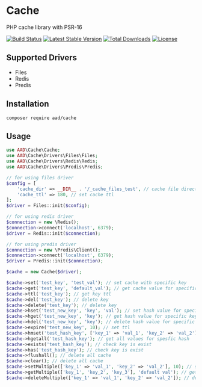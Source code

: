# Cache
PHP cache library with PSR-16

[![Build Status](https://travis-ci.com/AdemAliDurmus/cache.svg?branch=master)](https://travis-ci.com/AdemAliDurmus/cache)
[![Latest Stable Version](https://poser.pugx.org/aad/cache/v/stable)](https://packagist.org/packages/aad/cache)
[![Total Downloads](https://poser.pugx.org/aad/cache/downloads)](https://packagist.org/packages/aad/cache)
[![License](https://poser.pugx.org/aad/cache/license)](https://packagist.org/packages/aad/cache)

## Supported Drivers
- Files
- Redis
- Predis

## Installation
```
composer require aad/cache
```

## Usage
```php
use AAD\Cache\Cache;
use AAD\Cache\Drivers\Files\Files;
use AAD\Cache\Drivers\Redis\Redis;
use AAD\Cache\Drivers\Predis\Predis;

// for using files driver
$config = [
    'cache_dir' => __DIR__ . '/_cache_files_test', // cache file directory
    'cache_ttl' => 180, // set cache ttl
];
$driver = Files::init($config);

// for using redis driver
$connection = new \Redis();
$connection->connect('localhost', 6379);
$driver = Redis::init($connection);

// for using predis driver
$connection = new \Predis\Client();
$connection->connect('localhost', 6379);
$driver = Predis::init($connection);

$cache = new Cache($driver);

$cache->set('test_key', 'test_val'); // set cache with specific key
$cache->get('test_key', 'default_val'); // get cache value for specific key, if the key does not exist, you can return a default value
$cache->ttl('test_key'); // get key ttl
$cache->del('test_key'); // delete key
$cache->delete('test_key'); // delete key
$cache->hset('test_new_key', 'key', 'val'); // set hash value for specific key
$cache->hget('test_new_key', 'key'); // get hash value for specific key
$cache->hdel('test_new_key', 'key'); // delete hash value for specific key
$cache->expire('test_new_key', 10); // set ttl
$cache->hmset('test_hash_key', ['key_1' => 'val_1', 'key_2' => 'val_2']); // set cache for spesfic hash with key value pairs
$cache->hgetall('test_hash_key'); // get all values for spesfic hash
$cache->exists('test_hash_key'); // check key is exist
$cache->has('test_hash_key'); // check key is exist
$cache->flushall(); // delete all cache
$cache->clear(); // delete all cache
$cache->setMultiple(['key_1' => 'val_1', 'key_2' => 'val_2'], 10); // set cache for multiple key value pairs with ttl
$cache->getMultiple(['key_1', 'key_2', 'key_3'], 'default val'); // get cache for multiple keys, if some keys does not exist, you can return a default value
$cache->deleteMultiple(['key_1' => 'val_1', 'key_2' => 'val_2']); // delete cache for multiple key value pairs
```